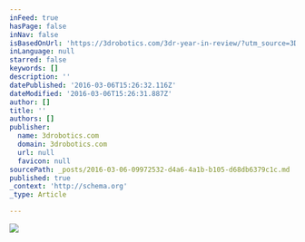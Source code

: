 ```yaml
---
inFeed: true
hasPage: false
inNav: false
isBasedOnUrl: 'https://3drobotics.com/3dr-year-in-review/?utm_source=3DR&utm_campaign=1d5c61770c-End_of_Year1_1_2016&utm_medium=email&utm_term=0_48ef0db73c-1d5c61770c-233338233&mc_cid=1d5c61770c&mc_eid=f51067735f'
inLanguage: null
starred: false
keywords: []
description: ''
datePublished: '2016-03-06T15:26:32.116Z'
dateModified: '2016-03-06T15:26:31.887Z'
author: []
title: ''
authors: []
publisher:
  name: 3drobotics.com
  domain: 3drobotics.com
  url: null
  favicon: null
sourcePath: _posts/2016-03-06-09972532-d4a6-4a1b-b105-d68db6379c1c.md
published: true
_context: 'http://schema.org'
_type: Article

---
```

![](https://3drobotics.com/wp-content/uploads/2015/12/Solo_Cliff-1800x1200.jpg)